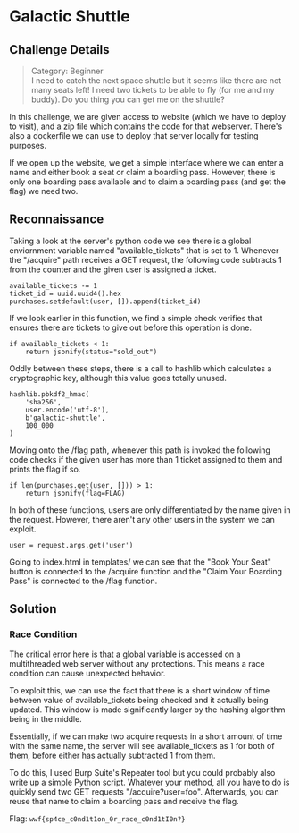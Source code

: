 # Galactic Shuttle

## Challenge Details

> Category: Beginner \
> I need to catch the next space shuttle but it seems like there are not many seats left! I need two tickets to be able to fly (for me and my buddy). Do you thing you can get me on the shuttle?

In this challenge, we are given access to website (which we have to deploy to visit), and a zip file which contains the code for that webserver. There's also a dockerfile we can use to deploy that server locally for testing purposes.

If we open up the website, we get a simple interface where we can enter a name and either book a seat or claim a boarding pass. However, there is only one boarding pass available and to claim a boarding pass (and get the flag) we need two.

## Reconnaissance

Taking a look at the server's python code we see there is a global enviornment variable named "available_tickets" that is set to 1. Whenever the "/acquire" path receives a GET request, the following code subtracts 1 from the counter and the given user is assigned a ticket. 

```
available_tickets -= 1
ticket_id = uuid.uuid4().hex
purchases.setdefault(user, []).append(ticket_id)
```

If we look earlier in this function, we find a simple check verifies that ensures there are tickets to give out before this operation is done.

```
if available_tickets < 1:
    return jsonify(status="sold_out")
```

Oddly between these steps, there is a call to hashlib which calculates a cryptographic key, although this value goes totally unused.

```
hashlib.pbkdf2_hmac(
    'sha256',
    user.encode('utf-8'),
    b'galactic-shuttle',
    100_000
)
```

Moving onto the /flag path, whenever this path is invoked the following code checks if the given user has more than 1 ticket assigned to them and prints the flag if so.

```
if len(purchases.get(user, [])) > 1:
    return jsonify(flag=FLAG)
```

In both of these functions, users are only differentiated by the name given in the request. However, there aren't any other users in the system we can exploit.

```
user = request.args.get('user')
```

Going to index.html in templates/ we can see that the "Book Your Seat" button is connected to the /acquire function and the "Claim Your Boarding Pass" is connected to the /flag function.

## Solution

### Race Condition

The critical error here is that a global variable is accessed on a multithreaded web server without any protections. This means a race condition can cause unexpected behavior.

To exploit this, we can use the fact that there is a short window of time between value of available_tickets being checked and it actually being updated. This window is made significantly larger by the hashing algorithm being in the middle.

Essentially, if we can make two acquire requests in a short amount of time with the same name, the server will see available_tickets as 1 for both of them, before either has actually subtracted 1 from them.

To do this, I used Burp Suite's Repeater tool but you could probably also write up a simple Python script. Whatever your method, all you have to do is quickly send two GET requests "/acquire?user=foo". Afterwards, you can reuse that name to claim a boarding pass and receive the flag.

Flag: `wwf{sp4ce_c0nd1t1on_0r_race_c0nd1tI0n?}`